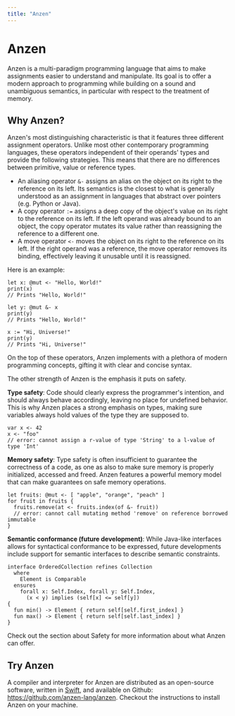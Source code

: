 ```yaml
---
title: "Anzen"
---
```


# Anzen

Anzen is a multi-paradigm programming language that aims to make assignments easier to understand and manipulate.
Its goal is to offer a modern approach to programming while building on a sound and unambiguous semantics,
in particular with respect to the treatment of memory.

## Why Anzen?

Anzen's most distinguishing characteristic is that it features three different assignment operators.
Unlike most other contemporary programming languages,
these operators independent of their operands' types and provide the following strategies.
This means that there are no differences between primitive, value or reference types.

- An aliasing operator `&-` assigns an alias on the object on its right to the reference on its left.
  Its semantics is the closest to what is generally understood as an assignment in languages that abstract over pointers (e.g. Python or Java).
- A copy operator `:=` assigns a deep copy of the object's value on its right to the reference on its left.
  If the left operand was already bound to an object, the copy operator mutates its value rather than reassigning the reference to a different one.
- A move operator `<-` moves the object on its right to the reference on its left.
  If the right operand was a reference, the move operator removes its binding, effectively leaving it unusable until it is reassigned.

Here is an example:

```anzen
let x: @mut <- "Hello, World!"
print(x)
// Prints "Hello, World!"

let y: @mut &- x
print(y)
// Prints "Hello, World!"

x := "Hi, Universe!"
print(y)
// Prints "Hi, Universe!"
```

On the top of these operators, Anzen implements with a plethora of modern programming concepts,
gifting it with clear and concise syntax.

The other strength of Anzen is the emphasis it puts on safety.

**Type safety**:
Code should clearly express the programmer's intention,
and should always behave accordingly,
leaving no place for undefined behavior.
This is why Anzen places a strong emphasis on types,
making sure variables always hold values of the type they are supposed to.

```anzen
var x <- 42
x <- "foo"
// error: cannot assign a r-value of type 'String' to a l-value of type 'Int'
```

**Memory safety**:
Type safety is often insufficient to guarantee the correctness of a code,
as one as also to make sure memory is properly initialized, accessed and freed.
Anzen features a powerful memory model that can make guarantees on safe memory operations.

```anzen
let fruits: @mut <- [ "apple", "orange", "peach" ]
for fruit in fruits {
  fruits.remove(at <- fruits.index(of &- fruit))
  // error: cannot call mutating method 'remove' on reference borrowed immutable
}
```

**Semantic conformance (future development)**:
While Java-like interfaces allows for syntactical conformance to be expressed,
future developments include support for semantic interfaces to describe semantic constraints.

```anzen
interface OrderedCollection refines Collection
  where
    Element is Comparable
  ensures
    forall x: Self.Index, forall y: Self.Index,
      (x < y) implies (self[x] <= self[y])
{
  fun min() -> Element { return self[self.first_index] }
  fun max() -> Element { return self[self.last_index] }
}
```

Check out the section about Safety for more information about what Anzen can offer.

## Try Anzen

A compiler and interpreter for Anzen are distributed as an open-source software,
written in [Swift](https://developer.apple.com/swift/),
and available on Github: https://github.com/anzen-lang/anzen.
Checkout the instructions to install Anzen on your machine.
